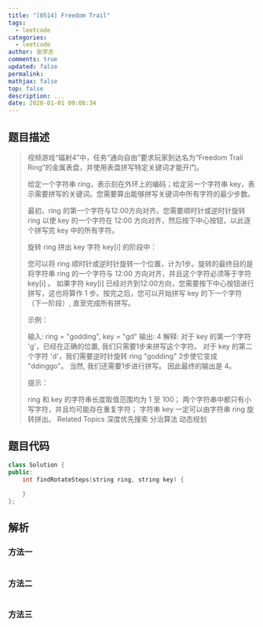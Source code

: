 ```yaml
---
title: "[0514] Freedom Trail"
tags:
  - leetcode
categories:
  - leetcode
author: 张学志
comments: true
updated: false
permalink:
mathjax: false
top: false
description: ...
date: 2020-01-01 00:08:34
---
```


## 题目描述

> 视频游戏“辐射4”中，任务“通向自由”要求玩家到达名为“Freedom Trail Ring”的金属表盘，并使用表盘拼写特定关键词才能开门。 
> 
> 给定一个字符串 ring，表示刻在外环上的编码；给定另一个字符串 key，表示需要拼写的关键词。您需要算出能够拼写关键词中所有字符的最少步数。 
> 
> 最初，ring 的第一个字符与12:00方向对齐。您需要顺时针或逆时针旋转 ring 以使 key 的一个字符在 12:00 方向对齐，然后按下中心按钮，以此逐个拼写完 key 中的所有字符。 
> 
> 旋转 ring 拼出 key 字符 key[i] 的阶段中： 
> 
> 
> 您可以将 ring 顺时针或逆时针旋转一个位置，计为1步。旋转的最终目的是将字符串 ring 的一个字符与 12:00 方向对齐，并且这个字符必须等于字符 key[i] 。 
> 如果字符 key[i] 已经对齐到12:00方向，您需要按下中心按钮进行拼写，这也将算作 1 步。按完之后，您可以开始拼写 key 的下一个字符（下一阶段）, 直至完成所有拼写。 
> 
> 
> 示例： 
> 
> 
> 
> 
> 
> 
> 输入: ring = "godding", key = "gd"
> 输出: 4
> 解释:
> 对于 key 的第一个字符 'g'，已经在正确的位置, 我们只需要1步来拼写这个字符。 
> 对于 key 的第二个字符 'd'，我们需要逆时针旋转 ring "godding" 2步使它变成 "ddinggo"。
> 当然, 我们还需要1步进行拼写。
> 因此最终的输出是 4。
> 
> 
> 提示： 
> 
> 
> ring 和 key 的字符串长度取值范围均为 1 至 100； 
> 两个字符串中都只有小写字符，并且均可能存在重复字符； 
> 字符串 key 一定可以由字符串 ring 旋转拼出。 
> Related Topics 深度优先搜索 分治算法 动态规划

## 题目代码

```cpp
class Solution {
public:
    int findRotateSteps(string ring, string key) {
        
    }
};
```

## 解析

### 方法一

```cpp

```

### 方法二

```cpp

```

### 方法三

```cpp

```

